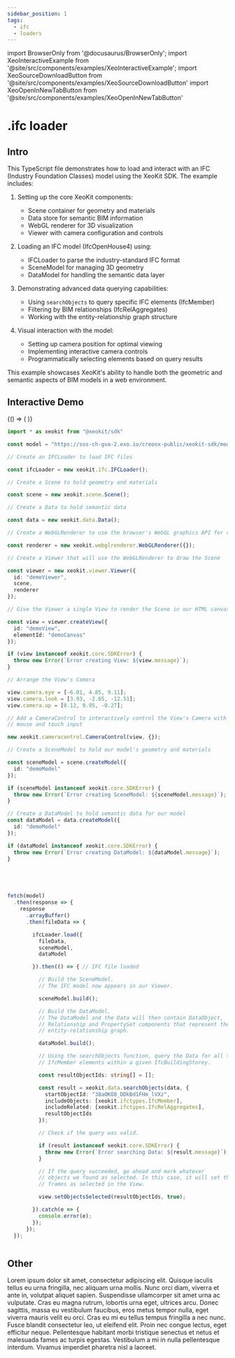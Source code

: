 ```yaml
---
sidebar_position: 1
tags:
  - ifc
  - loaders
---
```


import BrowserOnly from '@docusaurus/BrowserOnly';
import XeoInteractiveExample from '@site/src/components/examples/XeoInteractiveExample';
import XeoSourceDownloadButton from '@site/src/components/examples/XeoSourceDownloadButton'
import XeoOpenInNewTabButton from '@site/src/components/examples/XeoOpenInNewTabButton'

# .ifc loader

## Intro

This TypeScript file demonstrates how to load and interact with an IFC (Industry Foundation Classes) model using the XeoKit SDK. The example includes:

1. Setting up the core XeoKit components:
   - Scene container for geometry and materials
   - Data store for semantic BIM information
   - WebGL renderer for 3D visualization
   - Viewer with camera configuration and controls

2. Loading an IFC model (IfcOpenHouse4) using:
   - IFCLoader to parse the industry-standard IFC format
   - SceneModel for managing 3D geometry
   - DataModel for handling the semantic data layer

3. Demonstrating advanced data querying capabilities:
   - Using `searchObjects` to query specific IFC elements (IfcMember)
   - Filtering by BIM relationships (IfcRelAggregates)
   - Working with the entity-relationship graph structure

4. Visual interaction with the model:
   - Setting up camera position for optimal viewing
   - Implementing interactive camera controls
   - Programmatically selecting elements based on query results

This example showcases XeoKit's ability to handle both the geometric and semantic aspects of BIM models in a web environment.


## Interactive Demo

<XeoOpenInNewTabButton filePath="https://sdk-examples.xeokit.localhost/src/loaders/ifc/index.html" />

<BrowserOnly>
{() => (
 <XeoInteractiveExample filePath="https://sdk-examples.xeokit.localhost/src/loaders/ifc/index.html" />
)}
</BrowserOnly>

<!-- <XeoSourceDownloadButton filePath="/home/dabomian/Dev/creoox/xeokit-docs/content-generators/sdk/inputs/loaders/ifc/main.ts" /> -->

```ts
import * as xeokit from "@xeokit/sdk"

const model = "https://sos-ch-gva-2.exo.io/creoox-public/xeokit-sdk/models/IfcOpenHouse4/ifc/model.ifc"

// Create an IFCLoader to load IFC files

const ifcLoader = new xeokit.ifc.IFCLoader();

// Create a Scene to hold geometry and materials

const scene = new xeokit.scene.Scene();

// Create a Data to hold semantic data

const data = new xeokit.data.Data();

// Create a WebGLRenderer to use the browser's WebGL graphics API for rendering

const renderer = new xeokit.webglrenderer.WebGLRenderer({});

// Create a Viewer that will use the WebGLRenderer to draw the Scene

const viewer = new xeokit.viewer.Viewer({
  id: "demoViewer",
  scene,
  renderer
});

// Give the Viewer a single View to render the Scene in our HTML canvas element

const view = viewer.createView({
  id: "demoView",
  elementId: "demoCanvas"
});

if (view instanceof xeokit.core.SDKError) {
  throw new Error(`Error creating View: ${view.message}`);
}

// Arrange the View's Camera

view.camera.eye = [-6.01, 4.85, 9.11];
view.camera.look = [3.93, -2.65, -12.51];
view.camera.up = [0.12, 0.95, -0.27];

// Add a CameraControl to interactively control the View's Camera with keyboard,
// mouse and touch input

new xeokit.cameracontrol.CameraControl(view, {});

// Create a SceneModel to hold our model's geometry and materials

const sceneModel = scene.createModel({
  id: "demoModel"
});

if (sceneModel instanceof xeokit.core.SDKError) {
  throw new Error(`Error creating SceneModel: ${sceneModel.message}`);
}

// Create a DataModel to hold semantic data for our model
const dataModel = data.createModel({
  id: "demoModel"
});

if (dataModel instanceof xeokit.core.SDKError) {
  throw new Error(`Error creating DataModel: ${dataModel.message}`);
}





fetch(model)
  .then(response => {
    response
      .arrayBuffer()
      .then(fileData => {

        ifcLoader.load({
          fileData,
          sceneModel,
          dataModel

        }).then(() => { // IFC file loaded

          // Build the SceneModel.
          // The IFC model now appears in our Viewer.

          sceneModel.build();

          // Build the DataModel.
          // The DataModel and the Data will then contain DataObject,
          // Relationship and PropertySet components that represent the IFC data as an
          // entity-relationship graph.

          dataModel.build();

          // Using the searchObjects function, query the Data for all the
          // IfcMember elements within a given IfcBuildingStorey.

          const resultObjectIds: string[] = [];

          const result = xeokit.data.searchObjects(data, {
            startObjectId: "38aOKO8_DDkBd1FHm_lVXz",
            includeObjects: [xeokit.ifctypes.IfcMember],
            includeRelated: [xeokit.ifctypes.IfcRelAggregates],
            resultObjectIds
          });

          // Check if the query was valid.

          if (result instanceof xeokit.core.SDKError) {
            throw new Error(`Error searching Data: ${result.message}`);
          }

          // If the query succeeded, go ahead and mark whatever
          // objects we found as selected. In this case, it will set the window
          // frames as selected in the View.

          view.setObjectsSelected(resultObjectIds, true);

        }).catch(e => {
          console.error(e);
        });
      });
  });



```

## Other

Lorem ipsum dolor sit amet, consectetur adipiscing elit. Quisque iaculis tellus eu urna fringilla, nec aliquam urna mollis. Nunc orci diam, viverra et ante in, volutpat aliquet sapien. Suspendisse ullamcorper sit amet urna ac vulputate. Cras eu magna rutrum, lobortis urna eget, ultrices arcu. Donec sagittis, massa eu vestibulum faucibus, eros metus tempor nulla, eget viverra mauris velit eu orci. Cras eu mi eu tellus tempus fringilla a nec nunc. Fusce blandit consectetur leo, ut eleifend elit. Proin nec congue lectus, eget efficitur neque. Pellentesque habitant morbi tristique senectus et netus et malesuada fames ac turpis egestas. Vestibulum a mi in nulla pellentesque interdum. Vivamus imperdiet pharetra nisl a laoreet.

